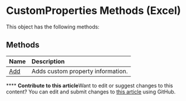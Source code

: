 
# CustomProperties Methods (Excel)
This object has the following methods:

## Methods



|**Name**|**Description**|
|:-----|:-----|
| [Add](11165b03-e459-51c4-505f-67260ab8aaf9.md)|Adds custom property information.|

****   **Contribute to this article**Want to edit or suggest changes to this content? You can edit and submit changes to  [this article](https://github.com/jhershey00/VBA_Excel_Test/OpenXMLCon/articles/751124a0-73bd-4fcd-bd2e-110a07208e0d.md) using GitHub.

